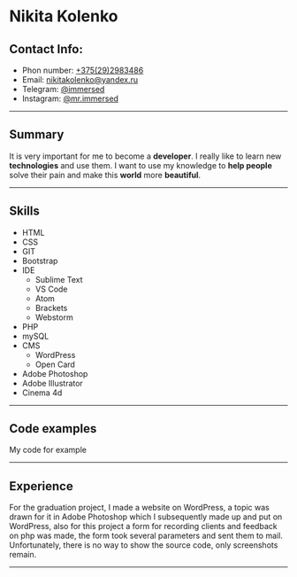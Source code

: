 # Nikita Kolenko

## Contact Info:
- Phon number: [+375(29)2983486](tel:+375292983486)
- Email: [nikitakolenko@yandex.ru](mailto:nikitakolenko@yandex.ru)
- Telegram: [@immersed](https://t.me/immersed)
- Instagram: [@mr.immersed](https://www.instagram.com/mr.immersed/)
  
---

## Summary

It is very important for me to become a **developer**. I really like to learn new **technologies** and use them. I want to use my knowledge to **help people** solve their pain and make this **world** more **beautiful**.

---

## Skills

- HTML
- CSS
- GIT
- Bootstrap
- IDE
  - Sublime Text
  - VS Code
  - Atom
  - Brackets
  - Webstorm
- PHP
- mySQL
- CMS
   - WordPress
   - Open Card
- Adobe Photoshop
- Adobe Illustrator
- Cinema 4d

---

## Code examples

My code for example

---

## Experience

For the graduation project, I made a website on WordPress, a topic was drawn for it in Adobe Photoshop which I subsequently made up and put on WordPress, also for this project a form for recording clients and feedback on php was made, the form took several parameters and sent them to mail. Unfortunately, there is no way to show the source code, only screenshots remain.

---



